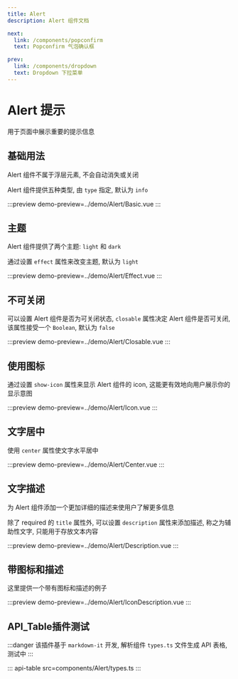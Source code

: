 ```yaml
---
title: Alert
description: Alert 组件文档

next:
  link: /components/popconfirm
  text: Popconfirm 气泡确认框

prev:
  link: /components/dropdown
  text: Dropdown 下拉菜单
---
```


# Alert 提示

用于页面中展示重要的提示信息

## 基础用法

Alert 组件不属于浮层元素, 不会自动消失或关闭

Alert 组件提供五种类型, 由 `type` 指定, 默认为 `info`

:::preview
demo-preview=../demo/Alert/Basic.vue
:::

## 主题

Alert 组件提供了两个主题: `light` 和 `dark`

通过设置 `effect` 属性来改变主题, 默认为 `light`

:::preview
demo-preview=../demo/Alert/Effect.vue
:::

## 不可关闭

可以设置 Alert 组件是否为可关闭状态, `closable` 属性决定 Alert 组件是否可关闭, 该属性接受一个 `Boolean`, 默认为 `false`

:::preview
demo-preview=../demo/Alert/Closable.vue
:::

## 使用图标

通过设置 `show-icon` 属性来显示 Alert 组件的 icon, 这能更有效地向用户展示你的显示意图

:::preview
demo-preview=../demo/Alert/Icon.vue
:::

## 文字居中

使用 `center` 属性使文字水平居中

:::preview
demo-preview=../demo/Alert/Center.vue
:::

## 文字描述

为 Alert 组件添加一个更加详细的描述来使用户了解更多信息

除了 required 的 `title` 属性外, 可以设置 `description` 属性来添加描述, 称之为辅助性文字, 只能用于存放文本内容

:::preview
demo-preview=../demo/Alert/Description.vue
:::

## 带图标和描述

这里提供一个带有图标和描述的例子

:::preview
demo-preview=../demo/Alert/IconDescription.vue
:::

## API_Table插件测试

:::danger
该插件基于 `markdown-it` 开发, 解析组件 `types.ts` 文件生成 API 表格, 测试中
:::

::: api-table src=components/Alert/types.ts
:::
